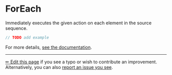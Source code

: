 # ForEach

Immediately executes the given action on each element in the source sequence.

```c# --destination-file ../code/Program.cs --region statements --project ../code/TryMoreLinq.csproj
// TODO add example
```

For more details, [see the documentation][doc].

---

[&#x270F; Edit this page][edit] if you see a typo or wish to contribute an
improvement. Alternatively, you can also [report an issue you see][issue].


[edit]: https://github.com/morelinq/try/edit/master/for-each.md
[issue]: https://github.com/morelinq/try/issues/new?title=ForEach
[doc]: https://morelinq.github.io/3.1/ref/api/html/Overload_MoreLinq_MoreEnumerable_ForEach.htm
